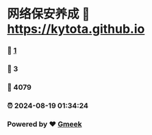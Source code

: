 # 网络保安养成 :link: https://kytota.github.io 
### :page_facing_up: [1](https://kytota.github.io/tag.html) 
### :speech_balloon: 3 
### :hibiscus: 4079 
### :alarm_clock: 2024-08-19 01:34:24 
### Powered by :heart: [Gmeek](https://github.com/Meekdai/Gmeek)
